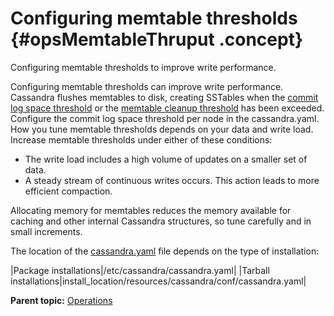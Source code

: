 # Configuring memtable thresholds {#opsMemtableThruput .concept}

Configuring memtable thresholds to improve write performance.

Configuring memtable thresholds can improve write performance. Cassandra flushes memtables to disk, creating SSTables when the [commit log space threshold](../configuration/configCassandra_yaml.md#commitlog_total_space_in_mb) or the [memtable cleanup threshold](../configuration/configCassandra_yaml.md#memtable_cleanup_threshold) has been exceeded. Configure the commit log space threshold per node in the cassandra.yaml. How you tune memtable thresholds depends on your data and write load. Increase memtable thresholds under either of these conditions:

-   The write load includes a high volume of updates on a smaller set of data.
-   A steady stream of continuous writes occurs. This action leads to more efficient compaction.

Allocating memory for memtables reduces the memory available for caching and other internal Cassandra structures, so tune carefully and in small increments.

The location of the [cassandra.yaml](/en/archived/cassandra/3.x/cassandra/configuration/configCassandra_yaml.html) file depends on the type of installation:

|Package installations|/etc/cassandra/cassandra.yaml|
|Tarball installations|install\_location/resources/cassandra/conf/cassandra.yaml|

**Parent topic:** [Operations](../../cassandra/operations/operationsTOC.md)

